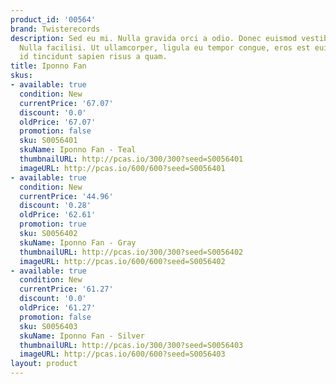 ```yaml
---
product_id: '00564'
brand: Twisterecords
description: Sed eu mi. Nulla gravida orci a odio. Donec euismod vestibulum massa.
  Nulla facilisi. Ut ullamcorper, ligula eu tempor congue, eros est euismod turpis,
  id tincidunt sapien risus a quam.
title: Iponno Fan
skus:
- available: true
  condition: New
  currentPrice: '67.07'
  discount: '0.0'
  oldPrice: '67.07'
  promotion: false
  sku: S0056401
  skuName: Iponno Fan - Teal
  thumbnailURL: http://pcas.io/300/300?seed=S0056401
  imageURL: http://pcas.io/600/600?seed=S0056401
- available: true
  condition: New
  currentPrice: '44.96'
  discount: '0.28'
  oldPrice: '62.61'
  promotion: true
  sku: S0056402
  skuName: Iponno Fan - Gray
  thumbnailURL: http://pcas.io/300/300?seed=S0056402
  imageURL: http://pcas.io/600/600?seed=S0056402
- available: true
  condition: New
  currentPrice: '61.27'
  discount: '0.0'
  oldPrice: '61.27'
  promotion: false
  sku: S0056403
  skuName: Iponno Fan - Silver
  thumbnailURL: http://pcas.io/300/300?seed=S0056403
  imageURL: http://pcas.io/600/600?seed=S0056403
layout: product
---
```

